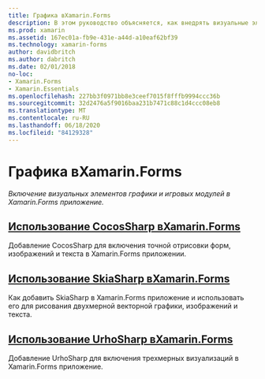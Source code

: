 ```yaml
---
title: Графика вXamarin.Forms
description: В этом руководство объясняется, как внедрять визуальные элементы графики и игровых модулей в Xamarin.Forms приложение с помощью CocosSharp, скиашап и UrhoSharp.
ms.prod: xamarin
ms.assetid: 167ec01a-fb9e-431e-a44d-a10eaf62bf39
ms.technology: xamarin-forms
author: davidbritch
ms.author: dabritch
ms.date: 02/01/2018
no-loc:
- Xamarin.Forms
- Xamarin.Essentials
ms.openlocfilehash: 227bb3f0971bb8e3ceef7015f8fffb9994ccc36b
ms.sourcegitcommit: 32d2476a5f9016baa231b7471c88c1d4ccc08eb8
ms.translationtype: MT
ms.contentlocale: ru-RU
ms.lasthandoff: 06/18/2020
ms.locfileid: "84129328"
---
```

# <a name="graphics-in-xamarinforms"></a>Графика вXamarin.Forms

_Включение визуальных элементов графики и игровых модулей в Xamarin.Forms приложение._

## <a name="using-cocossharp-in-xamarinformscocossharpmd"></a>[Использование CocosSharp вXamarin.Forms](cocossharp.md)

Добавление CocosSharp для включения точной отрисовки форм, изображений и текста в Xamarin.Forms приложении.

## <a name="using-skiasharp-in-xamarinformsskiasharpindexmd"></a>[Использование SkiaSharp вXamarin.Forms](skiasharp/index.md)

Как добавить SkiaSharp в Xamarin.Forms приложение и использовать его для рисования двухмерной векторной графики, изображений и текста.

## <a name="using-urhosharp-in-xamarinformsurhosharpmd"></a>[Использование UrhoSharp вXamarin.Forms](urhosharp.md)

Добавление UrhoSharp для включения трехмерных визуализаций в Xamarin.Forms приложение.
